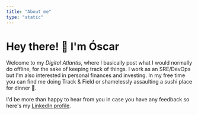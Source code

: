 ```yaml
---
title: "About me"
type: "static"
---
```

# Hey there! 👋 I'm Óscar

Welcome to my _Digital Atlantis_, where I basically post what I would normally do offline, for the sake of keeping track of things. I work as an SRE/DevOps but I'm also interested in personal finances and investing. In my free time you can find me doing Track & Field or shamelessly assaulting a sushi place for dinner 🍣.

I'd be more than happy to hear from you in case you have any feedback so here's my [LinkedIn profile](https://www.linkedin.com/in/oscar-izquierdo-valentin/).
